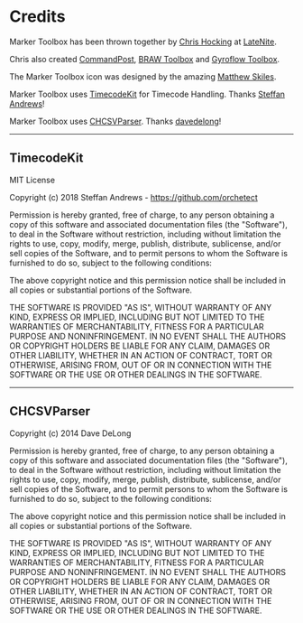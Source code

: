 # Credits

Marker Toolbox has been thrown together by [Chris Hocking](https://github.com/latenitefilms) at [LateNite](https://latenitefilms.com).

Chris also created [CommandPost](https://commandpost.io), [BRAW Toolbox](https://brawtoolbox.io) and [Gyroflow Toolbox](https://gyroflowtoolbox.io).

The Marker Toolbox icon was designed by the amazing [Matthew Skiles](http://matthewskiles.com/).

Marker Toolbox uses [TimecodeKit](https://github.com/orchetect/TimecodeKit) for Timecode Handling. Thanks [Steffan Andrews](https://github.com/orchetect)!

Marker Toolbox uses [CHCSVParser](https://github.com/davedelong/CHCSVParser). Thanks [davedelong](https://github.com/davedelong)!

---

## TimecodeKit

MIT License

Copyright (c) 2018 Steffan Andrews - https://github.com/orchetect

Permission is hereby granted, free of charge, to any person obtaining a copy
of this software and associated documentation files (the "Software"), to deal
in the Software without restriction, including without limitation the rights
to use, copy, modify, merge, publish, distribute, sublicense, and/or sell
copies of the Software, and to permit persons to whom the Software is
furnished to do so, subject to the following conditions:

The above copyright notice and this permission notice shall be included in all
copies or substantial portions of the Software.

THE SOFTWARE IS PROVIDED "AS IS", WITHOUT WARRANTY OF ANY KIND, EXPRESS OR
IMPLIED, INCLUDING BUT NOT LIMITED TO THE WARRANTIES OF MERCHANTABILITY,
FITNESS FOR A PARTICULAR PURPOSE AND NONINFRINGEMENT. IN NO EVENT SHALL THE
AUTHORS OR COPYRIGHT HOLDERS BE LIABLE FOR ANY CLAIM, DAMAGES OR OTHER
LIABILITY, WHETHER IN AN ACTION OF CONTRACT, TORT OR OTHERWISE, ARISING FROM,
OUT OF OR IN CONNECTION WITH THE SOFTWARE OR THE USE OR OTHER DEALINGS IN THE
SOFTWARE.

---

## CHCSVParser

Copyright (c) 2014 Dave DeLong

Permission is hereby granted, free of charge, to any person obtaining a copy
of this software and associated documentation files (the "Software"), to deal
in the Software without restriction, including without limitation the rights
to use, copy, modify, merge, publish, distribute, sublicense, and/or sell
copies of the Software, and to permit persons to whom the Software is
furnished to do so, subject to the following conditions:

The above copyright notice and this permission notice shall be included in
all copies or substantial portions of the Software.

THE SOFTWARE IS PROVIDED "AS IS", WITHOUT WARRANTY OF ANY KIND, EXPRESS OR
IMPLIED, INCLUDING BUT NOT LIMITED TO THE WARRANTIES OF MERCHANTABILITY,
FITNESS FOR A PARTICULAR PURPOSE AND NONINFRINGEMENT. IN NO EVENT SHALL THE
AUTHORS OR COPYRIGHT HOLDERS BE LIABLE FOR ANY CLAIM, DAMAGES OR OTHER
LIABILITY, WHETHER IN AN ACTION OF CONTRACT, TORT OR OTHERWISE, ARISING FROM,
OUT OF OR IN CONNECTION WITH THE SOFTWARE OR THE USE OR OTHER DEALINGS IN
THE SOFTWARE.